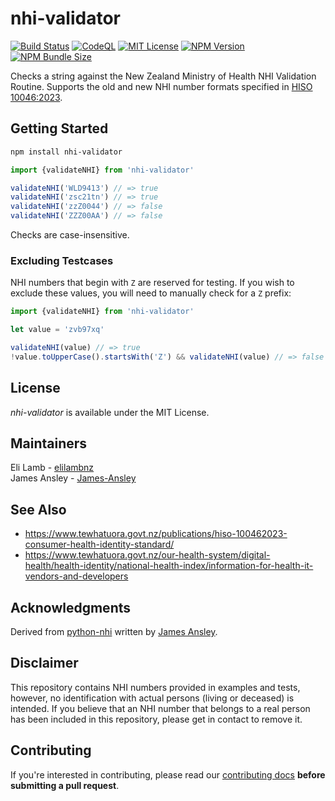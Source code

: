 # nhi-validator

[![Build Status](https://img.shields.io/github/actions/workflow/status/elilambnz/nhi-validator/ci.yml?branch=main&style=flat-square&label=CI)](https://github.com/elilambnz/nhi-validator/actions?query=workflow%3ACI+branch%3Amain)
[![CodeQL](https://img.shields.io/github/actions/workflow/status/elilambnz/nhi-validator/codeql-analysis.yml?branch=main&style=flat-square&label=CodeQL)](https://github.com/elilambnz/nhi-validator/actions?query=workflow%3ACodeQL+branch%3Amain)
[![MIT License](https://img.shields.io/npm/l/nhi-validator?style=flat-square)](https://github.com/elilambnz/nhi-validator/blob/main/LICENSE.md)
[![NPM Version](https://img.shields.io/npm/v/nhi-validator?style=flat-square)](https://www.npmjs.com/package/nhi-validator)
[![NPM Bundle Size](https://img.shields.io/bundlephobia/min/nhi-validator?style=flat-square)](https://bundlephobia.com/package/nhi-validator)

Checks a string against the New Zealand Ministry of Health NHI Validation
Routine.
Supports the old and new NHI number formats specified in
[HISO 10046:2023](https://www.tewhatuora.govt.nz/publications/hiso-100462023-consumer-health-identity-standard/).

## Getting Started

```sh
npm install nhi-validator
```

```js
import {validateNHI} from 'nhi-validator'

validateNHI('WLD9413') // => true
validateNHI('zsc21tn') // => true
validateNHI('zzZ0044') // => false
validateNHI('ZZZ00AA') // => false
```

Checks are case-insensitive.

### Excluding Testcases

NHI numbers that begin with `Z` are reserved for testing.
If you wish to exclude these values, you will need to manually check for a `Z`
prefix:

```js
import {validateNHI} from 'nhi-validator'

let value = 'zvb97xq'

validateNHI(value) // => true
!value.toUpperCase().startsWith('Z') && validateNHI(value) // => false
```

## License

_nhi-validator_ is available under the MIT License.

## Maintainers

Eli Lamb - [elilambnz](https://github.com/elilambnz)  
James Ansley - [James-Ansley](https://github.com/James-Ansley)

## See Also

- https://www.tewhatuora.govt.nz/publications/hiso-100462023-consumer-health-identity-standard/
- https://www.tewhatuora.govt.nz/our-health-system/digital-health/health-identity/national-health-index/information-for-health-it-vendors-and-developers

## Acknowledgments

Derived from [python-nhi](https://github.com/James-Ansley/python-nhi) written by
[James Ansley](https://github.com/James-Ansley).

## Disclaimer

This repository contains NHI numbers provided in examples and tests, however, no
identification with actual persons (living or deceased) is intended. If you
believe that an NHI number that belongs to a real person has been included in
this repository, please get in contact to remove it.

## Contributing

If you're interested in contributing, please read
our [contributing docs](https://github.com/elilambnz/nhi-validator/blob/master/CONTRIBUTING.md)
**before submitting a pull request**.
